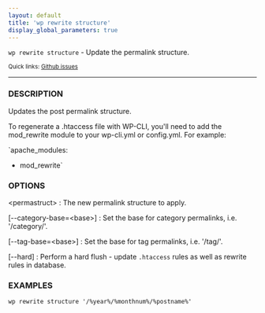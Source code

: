 ```yaml
---
layout: default
title: 'wp rewrite structure'
display_global_parameters: true
---
```


`wp rewrite structure` - Update the permalink structure.

<small>Quick links: <a href="https://github.com/wp-cli/wp-cli/issues?q=is%3Aopen+label%3Acommand%3Astructure+sort%3Aupdated-desc">Github issues</a></small>

<hr />

### DESCRIPTION

Updates the post permalink structure.

To regenerate a .htaccess file with WP-CLI, you'll need to add the mod_rewrite module
to your wp-cli.yml or config.yml. For example:

`apache_modules:
  - mod_rewrite`

### OPTIONS

&lt;permastruct&gt;
: The new permalink structure to apply.

[\--category-base=&lt;base&gt;]
: Set the base for category permalinks, i.e. '/category/'.

[\--tag-base=&lt;base&gt;]
: Set the base for tag permalinks, i.e. '/tag/'.

[\--hard]
: Perform a hard flush - update `.htaccess` rules as well as rewrite rules in database.

### EXAMPLES

    wp rewrite structure '/%year%/%monthnum%/%postname%'



